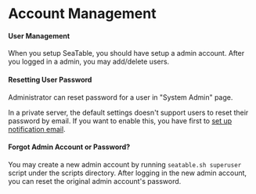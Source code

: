 # Account Management

#### User Management

When you setup SeaTable, you should have setup a admin account. After you logged in a admin, you may add/delete users.

#### Resetting User Password

Administrator can reset password for a user in "System Admin" page.

In a private server, the default settings doesn't support users to reset their password by email. If you want to enable this, you have first to [set up notification email](../config/sending_email.md).

#### Forgot Admin Account or Password?

You may create a new admin account by running `seatable.sh superuser` script under the scripts directory. After logging in the new admin account, you can reset the original admin account's password.


